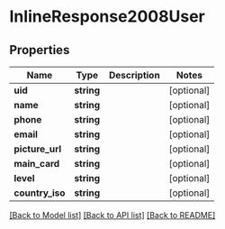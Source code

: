 # InlineResponse2008User

## Properties
Name | Type | Description | Notes
------------ | ------------- | ------------- | -------------
**uid** | **string** |  | [optional] 
**name** | **string** |  | [optional] 
**phone** | **string** |  | [optional] 
**email** | **string** |  | [optional] 
**picture_url** | **string** |  | [optional] 
**main_card** | **string** |  | [optional] 
**level** | **string** |  | [optional] 
**country_iso** | **string** |  | [optional] 

[[Back to Model list]](../README.md#documentation-for-models) [[Back to API list]](../README.md#documentation-for-api-endpoints) [[Back to README]](../README.md)


